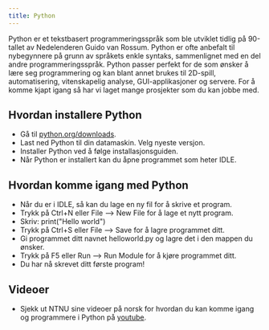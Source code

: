 ```yaml
---
title: Python
---
```


Python er et tekstbasert programmeringsspråk som ble utviklet tidlig på 90-tallet av
Nedelenderen Guido van Rossum. Python er ofte anbefalt til nybegynnere på grunn av språkets
enkle syntaks, sammenlignet med en del andre programmeringsspråk. Python passer perfekt for 
de som ønsker å lære seg programmering og kan blant annet brukes til 2D-spill, automatisering, 
vitenskapelig analyse, GUI-applikasjoner og servere. For å komme kjapt igang så har vi laget 
mange prosjekter som du kan jobbe med.


## Hvordan installere Python

- Gå til [python.org/downloads](https://python.org/downloads).
- Last ned Python til din datamaskin. Velg nyeste versjon.
- Installer Python ved å følge installasjonsguiden.
- Når Python er installert kan du åpne programmet som heter IDLE.

## Hvordan komme igang med Python

- Når du er i IDLE, så kan du lage en ny fil for å skrive et program.
- Trykk på Ctrl+N eller File --> New File for å lage et nytt program.
- Skriv: print("Hello world")
- Trykk på Ctrl+S eller File --> Save for å lagre programmet ditt.
- Gi programmet ditt navnet helloworld.py og lagre det i den mappen du ønsker.
- Trykk på F5 eller Run --> Run Module for å kjøre programmet ditt.
- Du  har nå skrevet ditt første program! 

## Videoer 

- Sjekk ut NTNU sine videoer på norsk for hvordan du kan komme igang og programmere i Python på [youtube](https://www.youtube.com/channel/UCNwXyHlGGOWZLzTy0-hM63w/videos?flow=grid&sort=da&view=0).

